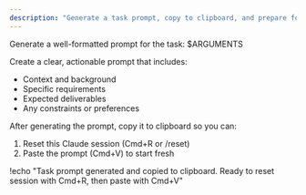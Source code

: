 ```yaml
---
description: "Generate a task prompt, copy to clipboard, and prepare for session reset"
---
```


Generate a well-formatted prompt for the task: $ARGUMENTS

Create a clear, actionable prompt that includes:
- Context and background
- Specific requirements 
- Expected deliverables
- Any constraints or preferences

After generating the prompt, copy it to clipboard so you can:
1. Reset this Claude session (Cmd+R or /reset)
2. Paste the prompt (Cmd+V) to start fresh

!echo "Task prompt generated and copied to clipboard. Ready to reset session with Cmd+R, then paste with Cmd+V"